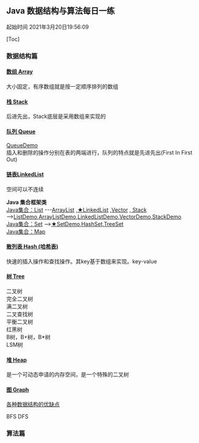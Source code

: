 
## Java 数据结构与算法每日一练 
起始时间
2021年3月20日19:56:09

[Toc]

### 数据结构篇  

#### [数组 Array](src/_基本数据结构_/数组.md) 
大小固定，有序数组就是按一定顺序排列的数组  

#### [栈 Stack](https://blog.csdn.net/weixin_42014622/article/details/105524005)
后进先出，Stack底层是采用数组来实现的

#### [队列 Queue ](https://blog.csdn.net/u011240877/article/details/52860924)  
[QueueDemo](src/_基本数据结构_/QueueDemo.java)  
插入和删除的操作分别在表的两端进行，队列的特点就是先进先出(First In First Out)
 
#### [链表LinkedList](https://blog.csdn.net/jdsjlzx/article/details/41654295)
空间可以不连续  

**Java 集合框架类**  
[Java集合：List](https://blog.csdn.net/qq_41657790/article/details/89218808?utm_medium=distribute.pc_relevant_t0.none-task-blog-BlogCommendFromMachineLearnPai2-1.baidujs&dist_request_id=&depth_1-utm_source=distribute.pc_relevant_t0.none-task-blog-BlogCommendFromMachineLearnPai2-1.baidujs)
---[ArrayList](https://blog.csdn.net/pipizhen_/article/details/107417406)
,[★LinkedList](https://blog.csdn.net/jdsjlzx/article/details/41654295)
,[Vector](https://blog.csdn.net/aamjz20022/article/details/101539986?utm_medium=distribute.pc_relevant_t0.none-task-blog-2%7Edefault%7EBlogCommendFromMachineLearnPai2%7Edefault-1.baidujs&dist_request_id=1328680.52773.16163964616992767&depth_1-utm_source=distribute.pc_relevant_t0.none-task-blog-2%7Edefault%7EBlogCommendFromMachineLearnPai2%7Edefault-1.baidujs)
,[ Stack](https://blog.csdn.net/weixin_42014622/article/details/105524005)  
-->[ListDemo,ArrayListDemo,LinkedListDemo,VectorDemo,StackDemo](src/_基本数据结构_/ListDemo.java)  
[Java集合：Set](https://www.jianshu.com/p/b48c47a42916)
-->[★SetDemo,HashSet,TreeSet](src/_基本数据结构_/SetDemo.java)  
[Java集合：Map]()

#### [散列表 Hash (哈希表)]()
快速的插入操作和查找操作。其key基于数组来实现。key-value 

#### [树 Tree]()
二叉树  
完全⼆叉树  
满二叉树  
二叉查找树  
平衡二叉树  
红黑树  
B树，B+树，B*树  
LSM树

#### [堆 Heap]() 
是一个可动态申请的内存空间，是一个特殊的二叉树
#### [图 Graph]() 

[各种数据结构的优缺点]()

BFS DFS

### 算法篇